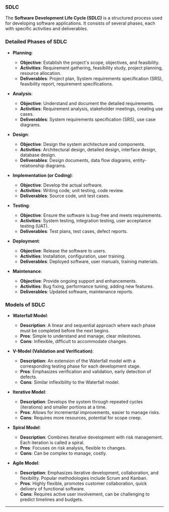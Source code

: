 ### SDLC

The **Software Development Life Cycle (SDLC)** is a structured process used for developing software applications. It consists of several phases, each with specific activities and deliverables.

### Detailed Phases of SDLC

- **Planning**:
  - **Objective**: Establish the project's scope, objectives, and feasibility.
  - **Activities**: Requirement gathering, feasibility study, project planning, resource allocation.
  - **Deliverables**: Project plan, System requirements specification (SRS), feasibility report, requirement specifications.

- **Analysis**:
  - **Objective**: Understand and document the detailed requirements.
  - **Activities**: Requirement analysis, stakeholder meetings, creating use cases.
  - **Deliverables**: System requirements specification (SRS), use case diagrams.

- **Design**:
  - **Objective**: Design the system architecture and components.
  - **Activities**: Architectural design, detailed design, interface design, database design.
  - **Deliverables**: Design documents, data flow diagrams, entity-relationship diagrams.

- **Implementation (or Coding)**:
  - **Objective**: Develop the actual software.
  - **Activities**: Writing code, unit testing, code review.
  - **Deliverables**: Source code, unit test cases.

- **Testing**:
  - **Objective**: Ensure the software is bug-free and meets requirements.
  - **Activities**: System testing, integration testing, user acceptance testing (UAT).
  - **Deliverables**: Test plans, test cases, defect reports.

- **Deployment**:
  - **Objective**: Release the software to users.
  - **Activities**: Installation, configuration, user training.
  - **Deliverables**: Deployed software, user manuals, training materials.

- **Maintenance**:
  - **Objective**: Provide ongoing support and enhancements.
  - **Activities**: Bug fixing, performance tuning, adding new features.
  - **Deliverables**: Updated software, maintenance reports.

### Models of SDLC

- **Waterfall Model**:
  - **Description**: A linear and sequential approach where each phase must be completed before the next begins.
  - **Pros**: Simple to understand and manage, clear milestones.
  - **Cons**: Inflexible, difficult to accommodate changes.

- **V-Model (Validation and Verification)**:
  - **Description**: An extension of the Waterfall model with a corresponding testing phase for each development stage.
  - **Pros**: Emphasizes verification and validation, early detection of defects.
  - **Cons**: Similar inflexibility to the Waterfall model.

- **Iterative Model**:
  - **Description**: Develops the system through repeated cycles (iterations) and smaller portions at a time.
  - **Pros**: Allows for incremental improvements, easier to manage risks.
  - **Cons**: Requires more resources, potential for scope creep.

- **Spiral Model**:
  - **Description**: Combines iterative development with risk management. Each iteration is called a spiral.
  - **Pros**: Focuses on risk analysis, flexible to changes.
  - **Cons**: Can be complex to manage, costly.

- **Agile Model**:
  - **Description**: Emphasizes iterative development, collaboration, and flexibility. Popular methodologies include Scrum and Kanban.
  - **Pros**: Highly flexible, promotes customer collaboration, quick delivery of functional software.
  - **Cons**: Requires active user involvement, can be challenging to predict timelines and budgets.

---